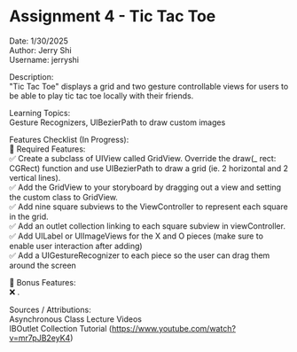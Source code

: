 # Assignment 4 - Tic Tac Toe  
Date: 1/30/2025  
Author: Jerry Shi  
Username: jerryshi  

Description:  
"Tic Tac Toe" displays a grid and two gesture controllable views for users to be able to play tic tac toe locally with their friends.  

Learning Topics:  
Gesture Recognizers, UIBezierPath to draw custom images  

Features Checklist (In Progress):  
📝 Required Features:  
✅ Create a subclass of UIView called GridView. Override the draw(_ rect: CGRect) function and use UIBezierPath to draw a grid (ie. 2 horizontal and 2 vertical lines).  
✅ Add the GridView to your storyboard by dragging out a view and setting the custom class to GridView.  
✅ Add nine square subviews to the ViewController to represent each square in the grid.  
✅ Add an outlet collection linking to each square subview in viewController.
✅ Add UILabel or UIImageViews for the X and O pieces (make sure to enable user interaction after adding)  
✅ Add a UIGestureRecognizer to each piece so the user can drag them around the screen  

🌟 Bonus Features:  
❌ .  

Sources / Attributions:  
Asynchronous Class Lecture Videos  
IBOutlet Collection Tutorial (https://www.youtube.com/watch?v=mr7pJB2eyK4)  
